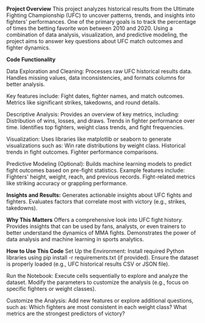 **Project Overview**
This project analyzes historical results from the Ultimate Fighting Championship (UFC) to uncover patterns, trends, and insights into fighters' performances. One of the primary goals is to track the percentage of times the betting favorite won between 2010 and 2020. Using a combination of data analysis, visualization, and predictive modeling, the project aims to answer key questions about UFC match outcomes and fighter dynamics.

**Code Functionality**

Data Exploration and Cleaning:
Processes raw UFC historical results data.
Handles missing values, data inconsistencies, and formats columns for better analysis.

Key features include:
Fight dates, fighter names, and match outcomes.
Metrics like significant strikes, takedowns, and round details.

Descriptive Analysis:
Provides an overview of key metrics, including:
Distribution of wins, losses, and draws.
Trends in fighter performance over time.
Identifies top fighters, weight class trends, and fight frequencies.

Visualization:
Uses libraries like matplotlib or seaborn to generate visualizations such as:
  Win rate distributions by weight class.
  Historical trends in fight outcomes.
  Fighter performance comparisons.

Predictive Modeling (Optional):
Builds machine learning models to predict fight outcomes based on pre-fight statistics.
Example features include:
  Fighters' height, weight, reach, and previous records.
  Fight-related metrics like striking accuracy or grappling performance.
  
**Insights and Results:**
Generates actionable insights about UFC fights and fighters.
Evaluates factors that correlate most with victory (e.g., strikes, takedowns).

**Why This Matters**
Offers a comprehensive look into UFC fight history.
Provides insights that can be used by fans, analysts, or even trainers to better understand the dynamics of MMA fights.
Demonstrates the power of data analysis and machine learning in sports analytics.

**How to Use This Code**
Set Up the Environment:
Install required Python libraries using pip install -r requirements.txt (if provided).
Ensure the dataset is properly loaded (e.g., UFC historical results CSV or JSON file).

Run the Notebook:
Execute cells sequentially to explore and analyze the dataset.
Modify the parameters to customize the analysis (e.g., focus on specific fighters or weight classes).

Customize the Analysis:
Add new features or explore additional questions, such as:
Which fighters are most consistent in each weight class?
What metrics are the strongest predictors of victory?
